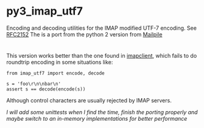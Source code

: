 # py3_imap_utf7

Encoding and decoding utilities for the IMAP modified UTF-7 encoding. See [RFC2152](https://tools.ietf.org/html/rfc2152)
The is a port from the python 2 version from [Mailpile](https://github.com/mailpile/Mailpile/blob/master/mailpile/mail_source/imap_utf7.py)

#

This version works better than the one found in [imapclient](https://bitbucket.org/mjs0/imapclient/src/ea03d8a7265a6a4164474422e2d749b68db40e65/imapclient/imap_utf7.py?at=default), which fails to do roundtrip encoding in some situations like:

```
from imap_utf7 import encode, decode

s = 'foo\r\n\nbar\n'
assert s == decode(encode(s))
```

Although control characters are usually rejected by IMAP servers.

*I will add some unittests when I find the time, finish the porting properly and maybe switch to an in-memory implementations for better performance*

